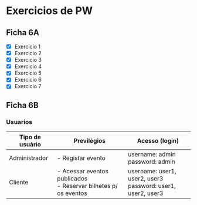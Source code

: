 # Exercicios de PW

## Ficha 6A

- [x] Exercicio 1
- [x] Exercicio 2
- [x] Exercicio 3
- [x] Exercicio 4
- [x] Exercicio 5
- [x] Exercicio 6
- [x] Exercicio 7

## Ficha 6B

### Usuarios

| Tipo de usuário | Previlégios                                                       | Acesso (login)                                                 |
|-----------------|-------------------------------------------------------------------|----------------------------------------------------------------|
| Administrador   | - Registar evento                                                 | username: admin<br>password: admin                             |
| Cliente         | - Acessar eventos publicados<br>- Reservar bilhetes p/ os eventos | username: user1, user2, user3<br>password: user1, user2, user3 |

